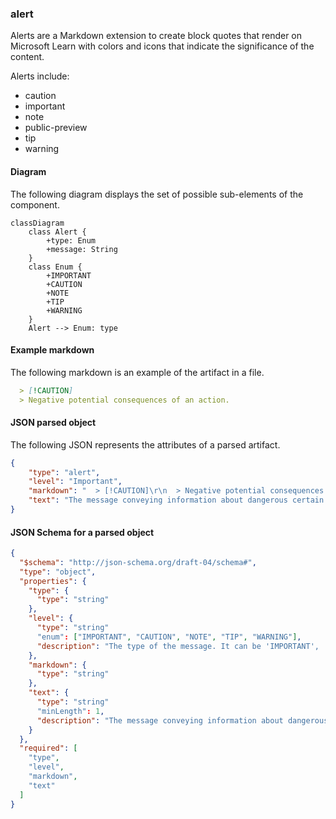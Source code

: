 ### alert

Alerts are a Markdown extension to create block quotes that render on Microsoft Learn with colors and icons that indicate the significance of the content.

Alerts include:
- caution
- important
- note
- public-preview
- tip
- warning

#### Diagram

The following diagram displays the set of possible sub-elements of the component.

```mermaid
classDiagram
    class Alert {
        +type: Enum
        +message: String
    }
    class Enum {
        +IMPORTANT
        +CAUTION
        +NOTE
        +TIP
        +WARNING
    }
    Alert --> Enum: type
```

#### Example markdown

The following markdown is an example of the artifact in a file.

```md
  > [!CAUTION]
  > Negative potential consequences of an action.
```

#### JSON parsed object

The following JSON represents the attributes of a parsed artifact.

```json
{
	"type": "alert",
	"level": "Important",
	"markdown": "  > [!CAUTION]\r\n  > Negative potential consequences of an action.",
	"text": "The message conveying information about dangerous certain consequences of an action."
}
```

#### JSON Schema for a parsed object

```json
{
  "$schema": "http://json-schema.org/draft-04/schema#",
  "type": "object",
  "properties": {
    "type": {
      "type": "string"
    },
    "level": {
      "type": "string"
      "enum": ["IMPORTANT", "CAUTION", "NOTE", "TIP", "WARNING"],
      "description": "The type of the message. It can be 'IMPORTANT', 'CAUTION', 'NOTE', 'TIP', or 'WARNING'."
    },
    "markdown": {
      "type": "string"
    },
    "text": {
      "type": "string"
      "minLength": 1,
      "description": "The message conveying information about dangerous certain consequences of an action."
    }
  },
  "required": [
    "type",
    "level",
    "markdown",
    "text"
  ]
}

```